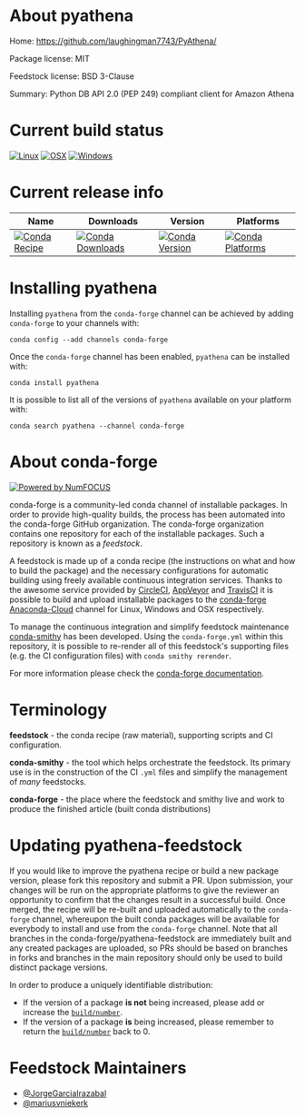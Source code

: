 <!--
# -*- mode: jinja -*-
-->

About pyathena
==============

Home: https://github.com/laughingman7743/PyAthena/

Package license: MIT

Feedstock license: BSD 3-Clause

Summary: Python DB API 2.0 (PEP 249) compliant client for Amazon Athena



Current build status
====================

[![Linux](https://img.shields.io/circleci/project/github/conda-forge/pyathena-feedstock/master.svg?label=Linux)](https://circleci.com/gh/conda-forge/pyathena-feedstock)
[![OSX](https://img.shields.io/travis/conda-forge/pyathena-feedstock/master.svg?label=macOS)](https://travis-ci.org/conda-forge/pyathena-feedstock)
[![Windows](https://img.shields.io/appveyor/ci/conda-forge/pyathena-feedstock/master.svg?label=Windows)](https://ci.appveyor.com/project/conda-forge/pyathena-feedstock/branch/master)

Current release info
====================

| Name | Downloads | Version | Platforms |
| --- | --- | --- | --- |
| [![Conda Recipe](https://img.shields.io/badge/recipe-pyathena-green.svg)](https://anaconda.org/conda-forge/pyathena) | [![Conda Downloads](https://img.shields.io/conda/dn/conda-forge/pyathena.svg)](https://anaconda.org/conda-forge/pyathena) | [![Conda Version](https://img.shields.io/conda/vn/conda-forge/pyathena.svg)](https://anaconda.org/conda-forge/pyathena) | [![Conda Platforms](https://img.shields.io/conda/pn/conda-forge/pyathena.svg)](https://anaconda.org/conda-forge/pyathena) |

Installing pyathena
===================

Installing `pyathena` from the `conda-forge` channel can be achieved by adding `conda-forge` to your channels with:

```
conda config --add channels conda-forge
```

Once the `conda-forge` channel has been enabled, `pyathena` can be installed with:

```
conda install pyathena
```

It is possible to list all of the versions of `pyathena` available on your platform with:

```
conda search pyathena --channel conda-forge
```


About conda-forge
=================

[![Powered by NumFOCUS](https://img.shields.io/badge/powered%20by-NumFOCUS-orange.svg?style=flat&colorA=E1523D&colorB=007D8A)](http://numfocus.org)

conda-forge is a community-led conda channel of installable packages.
In order to provide high-quality builds, the process has been automated into the
conda-forge GitHub organization. The conda-forge organization contains one repository
for each of the installable packages. Such a repository is known as a *feedstock*.

A feedstock is made up of a conda recipe (the instructions on what and how to build
the package) and the necessary configurations for automatic building using freely
available continuous integration services. Thanks to the awesome service provided by
[CircleCI](https://circleci.com/), [AppVeyor](https://www.appveyor.com/)
and [TravisCI](https://travis-ci.org/) it is possible to build and upload installable
packages to the [conda-forge](https://anaconda.org/conda-forge)
[Anaconda-Cloud](https://anaconda.org/) channel for Linux, Windows and OSX respectively.

To manage the continuous integration and simplify feedstock maintenance
[conda-smithy](https://github.com/conda-forge/conda-smithy) has been developed.
Using the ``conda-forge.yml`` within this repository, it is possible to re-render all of
this feedstock's supporting files (e.g. the CI configuration files) with ``conda smithy rerender``.

For more information please check the [conda-forge documentation](https://conda-forge.org/docs/).

Terminology
===========

**feedstock** - the conda recipe (raw material), supporting scripts and CI configuration.

**conda-smithy** - the tool which helps orchestrate the feedstock.
                   Its primary use is in the construction of the CI ``.yml`` files
                   and simplify the management of *many* feedstocks.

**conda-forge** - the place where the feedstock and smithy live and work to
                  produce the finished article (built conda distributions)


Updating pyathena-feedstock
===========================

If you would like to improve the pyathena recipe or build a new
package version, please fork this repository and submit a PR. Upon submission,
your changes will be run on the appropriate platforms to give the reviewer an
opportunity to confirm that the changes result in a successful build. Once
merged, the recipe will be re-built and uploaded automatically to the
`conda-forge` channel, whereupon the built conda packages will be available for
everybody to install and use from the `conda-forge` channel.
Note that all branches in the conda-forge/pyathena-feedstock are
immediately built and any created packages are uploaded, so PRs should be based
on branches in forks and branches in the main repository should only be used to
build distinct package versions.

In order to produce a uniquely identifiable distribution:
 * If the version of a package **is not** being increased, please add or increase
   the [``build/number``](https://conda.io/docs/user-guide/tasks/build-packages/define-metadata.html#build-number-and-string).
 * If the version of a package **is** being increased, please remember to return
   the [``build/number``](https://conda.io/docs/user-guide/tasks/build-packages/define-metadata.html#build-number-and-string)
   back to 0.

Feedstock Maintainers
=====================

* [@JorgeGarciaIrazabal](https://github.com/JorgeGarciaIrazabal/)
* [@mariusvniekerk](https://github.com/mariusvniekerk/)

